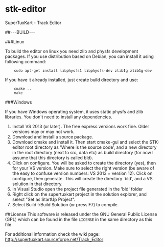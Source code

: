 stk-editor
==========

SuperTuxKart - Track Editor

##---BUILD---

###Linux

To build the editor on linux you need zlib and physfs development packages. If you use distribution based on Debian, you can install it using following command:
```
    sudo apt-get install libphysfs1 libphysfs-dev zlib1g zlib1g-dev
```

If you have it already installed, just create build directory and use:
```
    cmake ..
    make
```

###Windows

If you have Windows operating system, it uses static physfs and zlib libraries. You don't need to install any dependencies.

1. Install VS 2013 (or later). The free express versions work fine. Older versions may or may not work.
2. Download and install a source package.
4. Download cmake and install it. Then start cmake-gui and select the STK-editor root directory as 'Where is the source code', and a new directory in the root directory (next to src, data etc) as build directory (for now I assume that this directory is called bld).
5. Click on configure. You will be asked to create the directory (yes), then for your VS version. Make sure to select the right version (be aware of the easy to confuse version numbers: VS 2013 = version 12). Click on configure, then generate. This will create the directory 'bld', and a VS solution in that directory.
6. In Visual Studio open the project file generated in the 'bld' folder
7. Right click on the supertuxkart project in the solution explorer, and select "Set as StartUp Project".
8. Select Build->Build Solution (or press F7) to compile.


##License
This software is released under the GNU General Public License (GPL) which
can be found in the file `LICENSE` in the same directory as this file.


For additional information check the wiki page:
http://supertuxkart.sourceforge.net/Track_Editor
